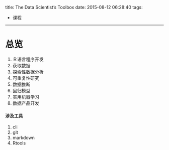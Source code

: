 title: The Data Scientist’s Toolbox
date: 2015-08-12 06:28:40
tags:
- 课程
---

总览
====
1. Ｒ语言程序开发
2. 获取数据
3. 探索性数据分析
4. 可重复性研究
5. 数据推断
6. 回归模型
7. 实用机器学习
8. 数据产品开发


#### 涉及工具
1. cli
2. git
3. markdown
4. Rtools